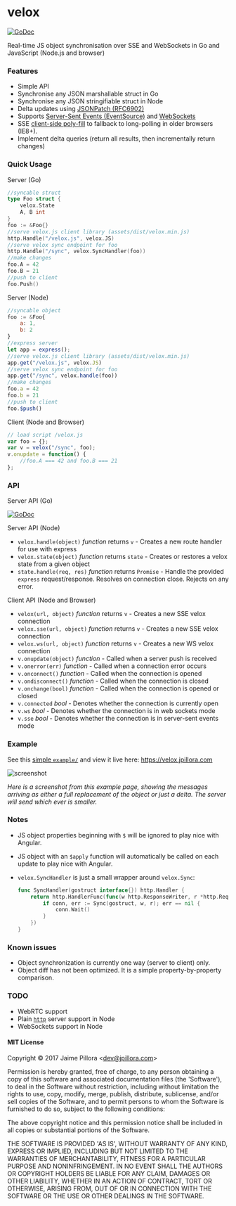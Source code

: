 # velox

[![GoDoc](https://godoc.org/github.com/jpillora/velox?status.svg)](https://godoc.org/github.com/jpillora/velox)

Real-time JS object synchronisation over SSE and WebSockets in Go and JavaScript (Node.js and browser)

### Features

* Simple API
* Synchronise any JSON marshallable struct in Go
* Synchronise any JSON stringifiable struct in Node
* Delta updates using [JSONPatch (RFC6902)](https://tools.ietf.org/html/rfc6902)
* Supports [Server-Sent Events (EventSource)](https://en.wikipedia.org/wiki/Server-sent_events) and [WebSockets](https://en.wikipedia.org/wiki/WebSocket)
* SSE [client-side poly-fill](https://github.com/remy/polyfills/blob/master/EventSource.js) to fallback to long-polling in older browsers (IE8+).
* Implement delta queries (return all results, then incrementally return changes)

### Quick Usage

Server (Go)

``` go
//syncable struct
type Foo struct {
	velox.State
	A, B int
}
foo := &Foo{}
//serve velox.js client library (assets/dist/velox.min.js)
http.Handle("/velox.js", velox.JS)
//serve velox sync endpoint for foo
http.Handle("/sync", velox.SyncHandler(foo))
//make changes
foo.A = 42
foo.B = 21
//push to client
foo.Push()
```

Server (Node)

``` js
//syncable object
foo := &Foo{
	a: 1,
	b: 2
}
//express server
let app = express();
//serve velox.js client library (assets/dist/velox.min.js)
app.get("/velox.js", velox.JS)
//serve velox sync endpoint for foo
app.get("/sync", velox.handle(foo))
//make changes
foo.a = 42
foo.b = 21
//push to client
foo.$push()
```

Client (Node and Browser)

``` js
// load script /velox.js
var foo = {};
var v = velox("/sync", foo);
v.onupdate = function() {
	//foo.A === 42 and foo.B === 21
};
```

### API

Server API (Go)

[![GoDoc](https://godoc.org/github.com/jpillora/velox?status.svg)](https://godoc.org/github.com/jpillora/velox)

Server API (Node)

* `velox.handle(object)` *function* returns `v` - Creates a new route handler for use with express
* `velox.state(object)` *function* returns `state` - Creates or restores a velox state from a given object
* `state.handle(req, res)` *function* returns `Promise` - Handle the provided `express` request/response. Resolves on connection close. Rejects on any error.

Client API (Node and Browser)

* `velox(url, object)` *function* returns `v` - Creates a new SSE velox connection
* `velox.sse(url, object)` *function* returns `v` - Creates a new SSE velox connection
* `velox.ws(url, object)` *function* returns `v` - Creates a new WS velox connection
* `v.onupdate(object)` *function* - Called when a server push is received
* `v.onerror(err)` *function* - Called when a connection error occurs
* `v.onconnect()` *function* - Called when the connection is opened
* `v.ondisconnect()` *function* - Called when the connection is closed
* `v.onchange(bool)` *function* - Called when the connection is opened or closed
* `v.connected` *bool* - Denotes whether the connection is currently open
* `v.ws` *bool* - Denotes whether the connection is in web sockets mode
* `v.sse` *bool* - Denotes whether the connection is in server-sent events mode

### Example

See this [simple `example/`](example/) and view it live here: https://velox.jpillora.com

![screenshot](https://cloud.githubusercontent.com/assets/633843/13481947/8eea1804-e13d-11e5-80c8-be9317c54fbc.png)

*Here is a screenshot from this example page, showing the messages arriving as either a full replacement of the object or just a delta. The server will send which ever is smaller.*

### Notes

* JS object properties beginning with `$` will be ignored to play nice with Angular.
* JS object with an `$apply` function will automatically be called on each update to play nice with Angular.
* `velox.SyncHandler` is just a small wrapper around `velox.Sync`:

	```go
	func SyncHandler(gostruct interface{}) http.Handler {
		return http.HandlerFunc(func(w http.ResponseWriter, r *http.Request) {
			if conn, err := Sync(gostruct, w, r); err == nil {
				conn.Wait()
			}
		})
	}
	```

### Known issues

* Object synchronization is currently one way (server to client) only.
* Object diff has not been optimized. It is a simple property-by-property comparison.

### TODO

* WebRTC support
* Plain [`http`](https://nodejs.org/api/http.html#http_http_createserver_requestlistener) server support in Node
* WebSockets support in Node

#### MIT License

Copyright © 2017 Jaime Pillora &lt;dev@jpillora.com&gt;

Permission is hereby granted, free of charge, to any person obtaining
a copy of this software and associated documentation files (the
'Software'), to deal in the Software without restriction, including
without limitation the rights to use, copy, modify, merge, publish,
distribute, sublicense, and/or sell copies of the Software, and to
permit persons to whom the Software is furnished to do so, subject to
the following conditions:

The above copyright notice and this permission notice shall be
included in all copies or substantial portions of the Software.

THE SOFTWARE IS PROVIDED 'AS IS', WITHOUT WARRANTY OF ANY KIND,
EXPRESS OR IMPLIED, INCLUDING BUT NOT LIMITED TO THE WARRANTIES OF
MERCHANTABILITY, FITNESS FOR A PARTICULAR PURPOSE AND NONINFRINGEMENT.
IN NO EVENT SHALL THE AUTHORS OR COPYRIGHT HOLDERS BE LIABLE FOR ANY
CLAIM, DAMAGES OR OTHER LIABILITY, WHETHER IN AN ACTION OF CONTRACT,
TORT OR OTHERWISE, ARISING FROM, OUT OF OR IN CONNECTION WITH THE
SOFTWARE OR THE USE OR OTHER DEALINGS IN THE SOFTWARE.
